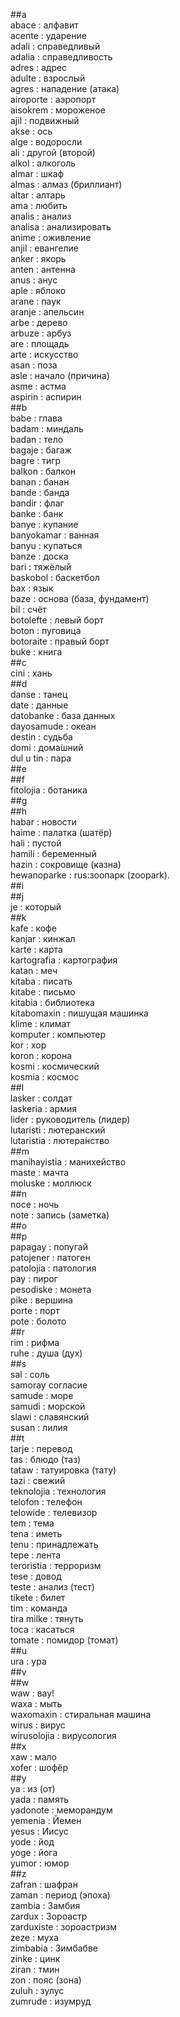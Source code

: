 ##a  
abace : алфавит  
acente : ударение  
adali : справедливый  
adalia : справедливость  
adres : адрес  
adulte : взрослый  
agres : нападение (атака)  
airoporte : аэропорт   
aisokrem : мороженое  
ajil : подвижный  
akse : ось  
alge : водоросли  
ali : другой (второй)  
alkol : алкоголь  
almar : шкаф  
almas : алмаз (бриллиант)  
altar : алтарь  
ama : любить  
analis : анализ  
analisa : анализировать  
anime : оживление  
anjil : евангелие  
anker : якорь  
anten : антенна  
anus : анус  
aple : яблоко  
arane : паук  
aranje : апельсин  
arbe : дерево  
arbuze : арбуз  
are : площадь  
arte : искусство  
asan : поза  
asle : начало (причина)  
asme : астма  
aspirin : аспирин  
##b  
babe : глава  
badam : миндаль  
badan : тело  
bagaje : багаж  
bagre : тигр  
balkon : балкон  
banan : банан  
bande : банда  
bandir : флаг  
banke : банк  
banye : купание  
banyokamar : ванная  
banyu : купаться  
banze : доска   
bari : тяжёлый  
baskobol : баскетбол  
bax : язык  
baze : основа (база,  фундамент)  
bil : счёт  
botolefte : левый борт  
boton : пуговица  
botoraite : правый борт   
buke : книга  
##c  
cini : хань  
##d  
danse : танец  
date : данные  
datobanke : база данных   
dayosamude : океан   
destin : судьба  
domi : дома́шний   
dul u tin : пара  
##e  
##f  
fitolojia : ботаника   
##g  
##h  
habar : новости  
haime : палатка (шатёр)  
hali : пустой  
hamili : беременный  
hazin : сокровище (казна)  
hewanoparke : rus:зоопарк (zoopark).   
##i  
##j  
je : который  
##k  
kafe : кофе  
kanjar : кинжал  
karte : карта   
kartografia : картография   
katan : меч  
kitaba : писать  
kitabe : письмо  
kitabia : библиотека  
kitabomaxin : пишущая машинка  
klime : климат  
komputer : компьютер  
kor : хор  
koron : корона  
kosmi : космический  
kosmia : космос  
##l  
lasker : солдат  
laskeria : армия  
lider : руководитель (лидер)  
lutaristi : лютеранский  
lutaristia : лютера́нство   
##m  
manihayistia : манихейство  
maste : мачта  
moluske : моллюск  
##n  
noce : ночь  
note : запись (заметка)  
##o  
##p  
papagay : попугай  
patojener : патоген  
patolojia : патология  
pay : пирог  
pesodiske : монета  
pike : вершина  
porte : порт  
pote : болото  
##r  
rim : рифма  
ruhe : душа (дух)  
##s  
sal : соль  
samoray  согласие  
samude : море   
samudi : морской   
slawi : славянский  
susan : лилия  
##t  
tarje : перевод  
tas : блюдо (таз)  
tataw : татуировка (тату)  
tazi : свежий  
teknolojia : технология  
telofon : телефон  
telowide : телевизор  
tem : тема  
tena : иметь  
tenu : принадлежать  
tepe : лента  
teroristia : терроризм  
tese : довод  
teste : анализ (тест)  
tikete : билет  
tim : команда  
tira milke : тянуть  
toca : касаться  
tomate : помидор (томат)  
##u  
ura : ура  
##v  
##w  
waw : вау!  
waxa : мыть  
waxomaxin : стиральная машина  
wirus : вирус  
wirusolojia : вирусология  
##x  
xaw : мало  
xofer : шофёр  
##y  
ya : из (от)  
yada : память  
yadonote : меморандум   
yemenia : Йемен  
yesus : Иисус  
yode : йод  
yoge : йога  
yumor : юмор  
##z  
zafran : шафран  
zaman : период (эпоха)   
zambia : Замбия  
zardux : Зороастр  
zarduxiste : зороастризм  
zeze : муха  
zimbabia : Зимбабве  
zinke : цинк  
ziran : тмин  
zon : пояс (зона)  
zuluh : зулус  
zumrude : изумруд  

